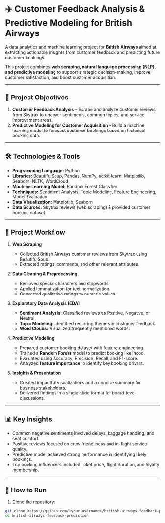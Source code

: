 # ✈️ Customer Feedback Analysis & Predictive Modeling for British Airways

A data analytics and machine learning project for **British Airways** aimed at extracting actionable insights from customer feedback and predicting future customer bookings.

This project combines **web scraping, natural language processing (NLP), and predictive modeling** to support strategic decision-making, improve customer satisfaction, and boost customer acquisition.

---

## 📌 Project Objectives
1. **Customer Feedback Analysis** – Scrape and analyze customer reviews from Skytrax to uncover sentiments, common topics, and service improvement areas.
2. **Predictive Modeling for Customer Acquisition** – Build a machine learning model to forecast customer bookings based on historical booking data.

---

## 🛠 Technologies & Tools
- **Programming Language:** Python  
- **Libraries:** BeautifulSoup, Pandas, NumPy, scikit-learn, Matplotlib, Seaborn, NLTK, WordCloud  
- **Machine Learning Model:** Random Forest Classifier  
- **Techniques:** Sentiment Analysis, Topic Modeling, Feature Engineering, Model Evaluation  
- **Data Visualization:** Matplotlib, Seaborn  
- **Data Sources:** Skytrax reviews (web scraping) & provided customer booking dataset

---

## 📂 Project Workflow
1. **Web Scraping**
   - Collected British Airways customer reviews from Skytrax using BeautifulSoup.
   - Extracted ratings, comments, and other relevant attributes.

2. **Data Cleaning & Preprocessing**
   - Removed special characters and stopwords.
   - Applied lemmatization for text normalization.
   - Converted qualitative ratings to numeric values.

3. **Exploratory Data Analysis (EDA)**
   - **Sentiment Analysis:** Classified reviews as Positive, Negative, or Neutral.
   - **Topic Modeling:** Identified recurring themes in customer feedback.
   - **Word Clouds:** Visualized frequently mentioned words.

4. **Predictive Modeling**
   - Prepared customer booking dataset with feature engineering.
   - Trained a **Random Forest** model to predict booking likelihood.
   - Evaluated using Accuracy, Precision, Recall, and F1-score.
   - Analyzed **feature importance** to identify key booking drivers.

5. **Insights & Presentation**
   - Created impactful visualizations and a concise summary for business stakeholders.
   - Delivered findings in a single-slide format for board-level discussions.

---

## 📊 Key Insights
- Common negative sentiments involved delays, baggage handling, and seat comfort.
- Positive reviews focused on crew friendliness and in-flight service quality.
- Predictive model achieved strong performance in identifying likely bookings.
- Top booking influencers included ticket price, flight duration, and loyalty membership.

---

## 🚀 How to Run
1. Clone the repository:
```bash
git clone https://github.com/<your-username>/british-airways-feedback-prediction.git
cd british-airways-feedback-prediction
